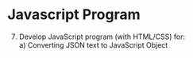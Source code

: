 # Javascript Program
7. Develop JavaScript program (with HTML/CSS) for: <br>
a) Converting JSON text to JavaScript Object 
